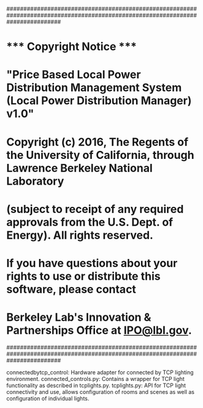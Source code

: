 

################################################################################################################################
# *** Copyright Notice ***
#
# "Price Based Local Power Distribution Management System (Local Power Distribution Manager) v1.0" 
# Copyright (c) 2016, The Regents of the University of California, through Lawrence Berkeley National Laboratory 
# (subject to receipt of any required approvals from the U.S. Dept. of Energy).  All rights reserved.
#
# If you have questions about your rights to use or distribute this software, please contact 
# Berkeley Lab's Innovation & Partnerships Office at  IPO@lbl.gov.
################################################################################################################################

connectedbytcp_control:
		Hardware adapter for connected by TCP lighting environment.
		connected_controls.py:
			Contains a wrapper for TCP light functionality as described in tcplights.py.
		tcplights.py:
			API for TCP light connectivity and use, allows configuration of rooms and scenes as well as configuration of individual lights.
